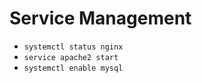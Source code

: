 # Service Management

- `systemctl status nginx`
- `service apache2 start`
- `systemctl enable mysql` 